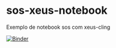 # sos-xeus-notebook
Exemplo de notebook sos com xeus-cling

[![Binder](https://mybinder.org/badge_logo.svg)](https://mybinder.org/v2/gh/robertopsouto/sos-xeus-notebook.git/main)
